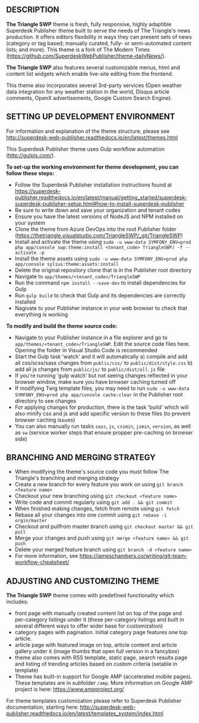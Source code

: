 DESCRIPTION
-----------

**The Triangle SWP** theme is fresh, fully responsive, highly adaptible Superdesk Publisher theme built to serve the needs of The Triangle's news production. It offers editors flexibility in ways they can present sets of news (category or tag based; manually curated, fully- or semi-automated content lists; and more). This theme is a fork of The Modern Times (https://github.com/SuperdeskWebPublisher/theme-dailyNews/).

**The Triangle SWP** also features several customizable menus, html and content list widgets which enable live-site editing from the frontend.

This theme also incorporates several 3rd-party services (Open weather data integration for any weather station in the world, Disqus article comments, OpenX advertisements, Google Custom Search Engine).

SETTING UP DEVELOPMENT ENVIRONMENT
----------------------------------

For information and explanation of the theme structure, please see http://superdesk-web-publisher.readthedocs.io/en/latest/themes.html 

This Superdesk Publisher theme uses Gulp workflow automation (http://gulpjs.com/). 

**To set-up the working environment for theme development, you can follow these steps:**
- Follow the Superdesk Publisher installation instructions found at https://superdesk-publisher.readthedocs.io/en/latest/manual/getting_started/superdesk-superdesk-publisher-setup.html#how-to-install-superdesk-publisher
- Be sure to write down and save your organization and tenant codes
- Ensure you have the latest versions of NodeJS and NPM installed on your system
- Clone the theme from Azure DevOps into the root Publisher folder (https://thetriangle.visualstudio.com/TriangleSWP/_git/TriangleSWP)
- Install and activate the theme using `sudo -u www-data SYMFONY_ENV=prod php app/console swp:theme:install <tenant_code> TriangleSWP/ -f --activate -p`
- Install the theme assets using `sudo -u www-data SYMFONY_ENV=prod php app/console sylius:theme:assets:install`
- Delete the original repository clone that is in the Publisher root directory
- Navigate to `app/themes/<tenant_code>/TriangleSWP`
- Run the command `npm install --save-dev` to install dependencies for Gulp
- Run `gulp build` to check that Gulp and its dependencies are correctly installed
- Nagivate to your Publisher instance in your web browser to check that everything is working

**To modify and build the theme source code:**
- Navigate to your Publisher instance in a file explorer and go to `app/themes/<tenant_code>/TriangleSWP`. Edit the source code files here. Opening the folder in Visual Studio Code is recommended
- Start the Gulp task 'watch' and it will automatically
a) compile and add all css/scss/sass changes from `public/css/` to `public/dist/style.css`
b) add all js changes from `public/js/` to `public/dist/all.js` file
- If you're running 'gulp watch' but not seeing changes reflected in your browser window, make sure you have browser caching turned off
- If modifying Twig template files, you may need to run `sudo -u www-data SYMFONY_ENV=prod php app/console cache:clear` in the Publisher root directory to see changes
- For applying changes for production, there is the task 'build' which will also minify css and js and add specific version to these files (to prevent browser caching issues)
- You can also manually run tasks `sass`, `js`, `cssmin`, `jsmin`, `version`, as well as `sw` (service worker steps that ensure propper pre-caching on browser side)

BRANCHING AND MERGING STRATEGY
------------------------------
- When modifying the theme's source code you must follow The Triangle's branching and merging strategy
- Create a new branch for every feature you work on using `git branch <feature name>`
- Checkout your new branching using `git checkout <feature name>`
- Write code and commit regularly using `git add . && git commit`
- When finished making changes, fetch from remote using `git fetch`
- Rebase all your changes into one commit using `git rebase -i orgin/master`
- Checkout and pullfrom master branch using `git checkout master && git pull`
- Merge your changes and push using `git merge <feature name> && git push`
- Delete your merged feature branch using `git branch -d <feature name>`
- For more information, see https://jameschambers.co/writing/git-team-workflow-cheatsheet/

ADJUSTING AND CUSTOMIZING THEME
-------------------------------
**The Triangle SWP** theme comes with predefined functionality which includes:
- front page with manually created content list on top of the page and per-category listings under it (these per-category listings and built in several different ways to offer wider base for customization)
- category pages with pagination. Initial category page features one top article.
- article page with featured image on top, article content and article gallery under it (image thumbs that open full version in a fancybox)
- theme also comes with RSS template, static page, search results page and listing of trending articles based on custom criteria (setable in template)
- Theme has built-in support for Google AMP (accelerated mobile pages). These templates are in subfolder `/amp`. More information on Google AMP project is here: https://www.ampproject.org/

For theme templates customization please refer to Superdesk Publisher documentation, starting here: http://superdesk-web-publisher.readthedocs.io/en/latest/templates_system/index.html